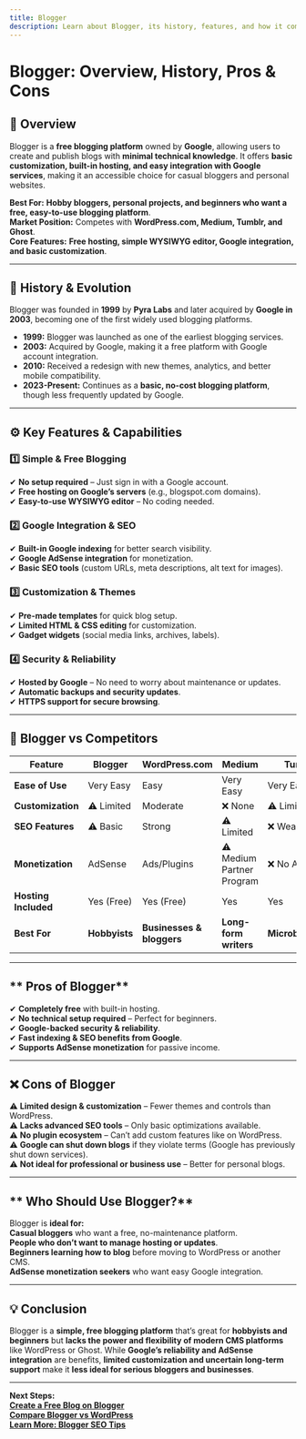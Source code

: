```yaml
---
title: Blogger  
description: Learn about Blogger, its history, features, and how it compares to other blogging platforms.  
---
```


# **Blogger: Overview, History, Pros & Cons**  

## **📌 Overview**  
Blogger is a **free blogging platform** owned by **Google**, allowing users to create and publish blogs with **minimal technical knowledge**. It offers **basic customization, built-in hosting, and easy integration with Google services**, making it an accessible choice for casual bloggers and personal websites.  

 **Best For:** **Hobby bloggers, personal projects, and beginners who want a free, easy-to-use blogging platform**.  
 **Market Position:** Competes with **WordPress.com, Medium, Tumblr, and Ghost**.  
 **Core Features:** **Free hosting, simple WYSIWYG editor, Google integration, and basic customization**.  

---

## **📜 History & Evolution**  
Blogger was founded in **1999** by **Pyra Labs** and later acquired by **Google in 2003**, becoming one of the first widely used blogging platforms.  

- **1999:** Blogger was launched as one of the earliest blogging services.  
- **2003:** Acquired by Google, making it a free platform with Google account integration.  
- **2010:** Received a redesign with new themes, analytics, and better mobile compatibility.  
- **2023-Present:** Continues as a **basic, no-cost blogging platform**, though less frequently updated by Google.  

---

## **⚙️ Key Features & Capabilities**  

### **1️⃣ Simple & Free Blogging**  
✔ **No setup required** – Just sign in with a Google account.  
✔ **Free hosting on Google’s servers** (e.g., blogspot.com domains).  
✔ **Easy-to-use WYSIWYG editor** – No coding needed.  

### **2️⃣ Google Integration & SEO**  
✔ **Built-in Google indexing** for better search visibility.  
✔ **Google AdSense integration** for monetization.  
✔ **Basic SEO tools** (custom URLs, meta descriptions, alt text for images).  

### **3️⃣ Customization & Themes**  
✔ **Pre-made templates** for quick blog setup.  
✔ **Limited HTML & CSS editing** for customization.  
✔ **Gadget widgets** (social media links, archives, labels).  

### **4️⃣ Security & Reliability**  
✔ **Hosted by Google** – No need to worry about maintenance or updates.  
✔ **Automatic backups and security updates**.  
✔ **HTTPS support for secure browsing**.  

---

## **🔄 Blogger vs Competitors**  

| Feature                 | Blogger | WordPress.com | Medium     | Tumblr     | Ghost        |
|-------------------------|---------|--------------|------------|------------|--------------|
| **Ease of Use**        |  Very Easy |  Easy |  Very Easy |  Very Easy | ⚠ Requires Setup |
| **Customization**      | ⚠ Limited |  Moderate | ❌ None | ⚠ Limited |  Full Control |
| **SEO Features**       | ⚠ Basic |  Strong | ⚠ Limited | ❌ Weak |  Advanced |
| **Monetization**       |  AdSense |  Ads/Plugins | ⚠ Medium Partner Program | ❌ No Ads |  Full Control |
| **Hosting Included**   |  Yes (Free) |  Yes (Free) |  Yes |  Yes | ❌ No (Self-Hosted) |
| **Best For**           | **Hobbyists** | **Businesses & bloggers** | **Long-form writers** | **Microblogging** | **Professional bloggers** |

---

## ** Pros of Blogger**  
✔ **Completely free** with built-in hosting.  
✔ **No technical setup required** – Perfect for beginners.  
✔ **Google-backed security & reliability**.  
✔ **Fast indexing & SEO benefits from Google**.  
✔ **Supports AdSense monetization** for passive income.  

---

## **❌ Cons of Blogger**  
⚠ **Limited design & customization** – Fewer themes and controls than WordPress.  
⚠ **Lacks advanced SEO tools** – Only basic optimizations available.  
⚠ **No plugin ecosystem** – Can’t add custom features like on WordPress.  
⚠ **Google can shut down blogs** if they violate terms (Google has previously shut down services).  
⚠ **Not ideal for professional or business use** – Better for personal blogs.  

---

## ** Who Should Use Blogger?**  
Blogger is **ideal for:**  
 **Casual bloggers** who want a free, no-maintenance platform.  
 **People who don’t want to manage hosting or updates**.  
 **Beginners learning how to blog** before moving to WordPress or another CMS.  
 **AdSense monetization seekers** who want easy Google integration.  

---

## **💡 Conclusion**  
Blogger is a **simple, free blogging platform** that’s great for **hobbyists and beginners** but **lacks the power and flexibility of modern CMS platforms** like WordPress or Ghost. While **Google’s reliability and AdSense integration** are benefits, **limited customization and uncertain long-term support** make it **less ideal for serious bloggers and businesses**.  

---

 **Next Steps:**  
 **[Create a Free Blog on Blogger](https://www.blogger.com/)**  
 **[Compare Blogger vs WordPress](#)**  
 **[Learn More: Blogger SEO Tips](#)**  